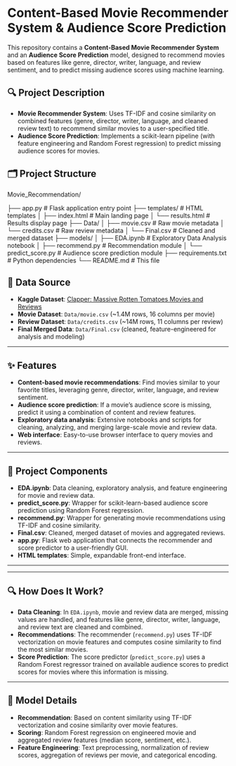 
# Content-Based Movie Recommender System & Audience Score Prediction

This repository contains a **Content-Based Movie Recommender System** and an **Audience Score Prediction** model, designed to recommend movies based on features like genre, director, writer, language, and review sentiment, and to predict missing audience scores using machine learning.

## 🔍 Project Description

- **Movie Recommender System**: Uses TF-IDF and cosine similarity on combined features (genre, director, writer, language, and cleaned review text) to recommend similar movies to a user-specified title.
- **Audience Score Prediction**: Implements a scikit-learn pipeline (with feature engineering and Random Forest regression) to predict missing audience scores for movies.

## 🗂 Project Structure

Movie_Recommendation/

├── app.py              # Flask application entry point
├── templates/          # HTML templates
│ ├── index.html        # Main landing page
│ └── results.html      # Results display page
├── Data/
│ ├── movie.csv         # Raw movie metadata
│ └── credits.csv       # Raw review metadata
│ └── Final.csv         # Cleaned and merged dataset
├── models/
│ ├── EDA.ipynb         # Exploratory Data Analysis notebook
│ ├── recommend.py      # Recommendation module
│ └── predict_score.py  # Audience score prediction module
├── requirements.txt    # Python dependencies
└── README.md           # This file

## 📁 Data Source

- **Kaggle Dataset**: [Clapper: Massive Rotten Tomatoes Movies and Reviews](https://www.kaggle.com/datasets/andrezaza/clapper-massive-rotten-tomatoes-movies-and-reviews/data)
- **Movie Dataset**: `Data/movie.csv` (~1.4M rows, 16 columns per movie)
- **Review Dataset**: `Data/credits.csv` (~14M rows, 11 columns per review)
- **Final Merged Data**: `Data/Final.csv` (cleaned, feature-engineered for analysis and modeling)

---

## ✨ Features

- **Content-based movie recommendations**: Find movies similar to your favorite titles, leveraging genre, director, writer, language, and review sentiment.
- **Audience score prediction**: If a movie’s audience score is missing, predict it using a combination of content and review features.
- **Exploratory data analysis**: Extensive notebooks and scripts for cleaning, analyzing, and merging large-scale movie and review data.
- **Web interface**: Easy-to-use browser interface to query movies and reviews.

---

## 🧩 Project Components

- **EDA.ipynb**: Data cleaning, exploratory analysis, and feature engineering for movie and review data.
- **predict_score.py**: Wrapper for scikit-learn-based audience score prediction using Random Forest regression.
- **recommend.py**: Wrapper for generating movie recommendations using TF-IDF and cosine similarity.
- **Final.csv**: Cleaned, merged dataset of movies and aggregated reviews.
- **app.py**: Flask web application that connects the recommender and score predictor to a user-friendly GUI.
- **HTML templates**: Simple, expandable front-end interface.

---

---

## 🔍 How Does It Work?

- **Data Cleaning**: In `EDA.ipynb`, movie and review data are merged, missing values are handled, and features like genre, director, writer, language, and review text are cleaned and combined.
- **Recommendations**: The recommender (`recommend.py`) uses TF-IDF vectorization on movie features and computes cosine similarity to find the most similar movies.
- **Score Prediction**: The score predictor (`predict_score.py`) uses a Random Forest regressor trained on available audience scores to predict scores for movies where this information is missing.

---

## 🧮 Model Details

- **Recommendation**: Based on content similarity using TF-IDF vectorization and cosine similarity over movie features.
- **Scoring**: Random Forest regression on engineered movie and aggregated review features (median score, sentiment, etc.).
- **Feature Engineering**: Text preprocessing, normalization of review scores, aggregation of reviews per movie, and categorical encoding.
